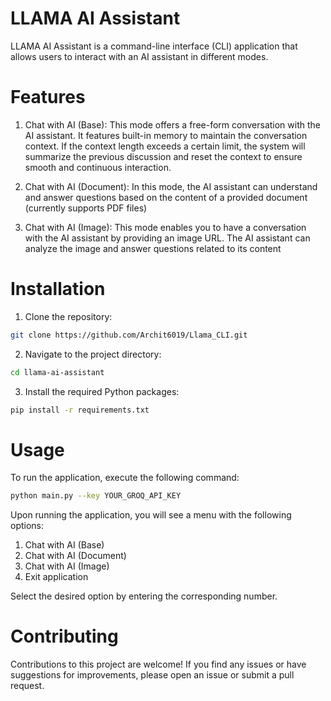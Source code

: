 # LLAMA AI Assistant

LLAMA AI Assistant is a command-line interface (CLI) application that allows users to interact with an AI assistant in different modes.

# Features

1. Chat with AI (Base): This mode offers a free-form conversation with the AI assistant. It features built-in memory to maintain the conversation context. If the context length exceeds a certain limit, the system will summarize the previous discussion and reset the context to ensure smooth and continuous interaction.

2. Chat with AI (Document): In this mode, the AI assistant can understand and answer questions based on the content of a provided document (currently supports PDF files)

3. Chat with AI (Image): This mode enables you to have a conversation with the AI assistant by providing an image URL. The AI assistant can analyze the image and answer questions related to its content

# Installation

1. Clone the repository:
```bash
git clone https://github.com/Archit6019/Llama_CLI.git
```

2. Navigate to the project directory:
```bash
cd llama-ai-assistant
```

3. Install the required Python packages:
```bash
pip install -r requirements.txt
```

# Usage

To run the application, execute the following command:
```bash
python main.py --key YOUR_GROQ_API_KEY
```
Upon running the application, you will see a menu with the following options:

1. Chat with AI (Base)
2. Chat with AI (Document)
3. Chat with AI (Image)
4. Exit application

Select the desired option by entering the corresponding number.

# Contributing

Contributions to this project are welcome! If you find any issues or have suggestions for improvements, please open an issue or submit a pull request.